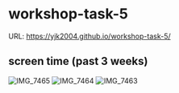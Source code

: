 # workshop-task-5

URL: https://yjk2004.github.io/workshop-task-5/

## screen time (past 3 weeks)
![IMG_7465](https://github.com/YJK2004/workshop-task-5/assets/162935954/40986841-ed36-4dd9-8c33-1d828c15c90c)
![IMG_7464](https://github.com/YJK2004/workshop-task-5/assets/162935954/30a601be-24f1-49c0-a796-745ac6e9bb51)
![IMG_7463](https://github.com/YJK2004/workshop-task-5/assets/162935954/88e5c72c-0644-4ba4-ac94-1c44139f75d4)

